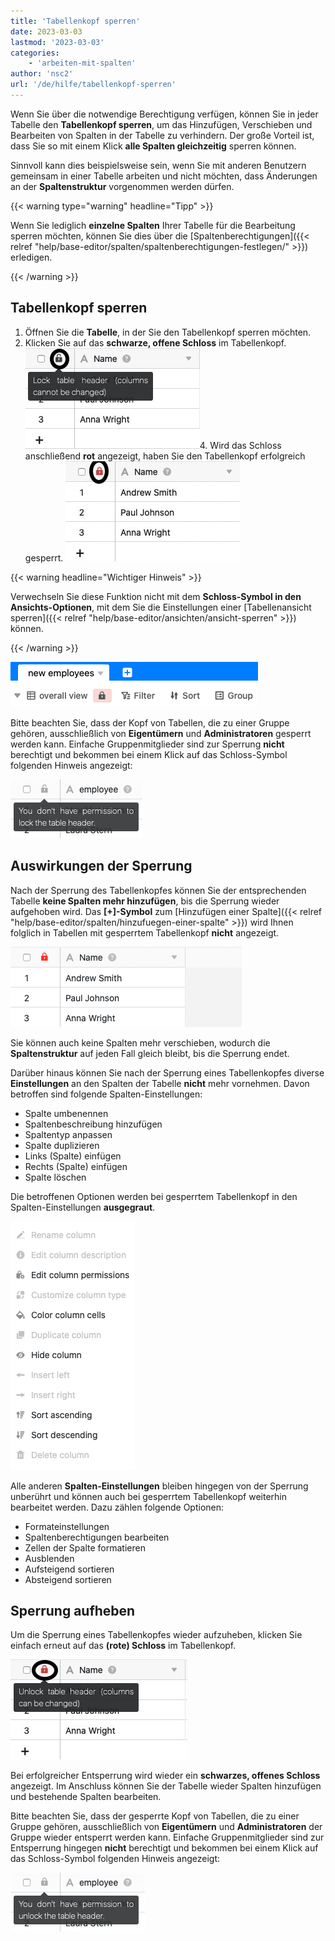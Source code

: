 ```yaml
---
title: 'Tabellenkopf sperren'
date: 2023-03-03
lastmod: '2023-03-03'
categories:
    - 'arbeiten-mit-spalten'
author: 'nsc2'
url: '/de/hilfe/tabellenkopf-sperren'
---
```


Wenn Sie über die notwendige Berechtigung verfügen, können Sie in jeder Tabelle den **Tabellenkopf sperren**, um das Hinzufügen, Verschieben und Bearbeiten von Spalten in der Tabelle zu verhindern. Der große Vorteil ist, dass Sie so mit einem Klick **alle Spalten gleichzeitig** sperren können.

Sinnvoll kann dies beispielsweise sein, wenn Sie mit anderen Benutzern gemeinsam in einer Tabelle arbeiten und nicht möchten, dass Änderungen an der **Spaltenstruktur** vorgenommen werden dürfen.

{{< warning  type="warning" headline="Tipp" >}}

Wenn Sie lediglich **einzelne Spalten** Ihrer Tabelle für die Bearbeitung sperren möchten, können Sie dies über die [Spaltenberechtigungen]({{< relref "help/base-editor/spalten/spaltenberechtigungen-festlegen/" >}}) erledigen.

{{< /warning >}}

## Tabellenkopf sperren

1. Öffnen Sie die **Tabelle**, in der Sie den Tabellenkopf sperren möchten.
2. Klicken Sie auf das **schwarze, offene Schloss** im Tabellenkopf.
   ![Sperren des Tabellenkopfes](images/lock-the-table-head.jpg)4. Wird das Schloss anschließend **rot** angezeigt, haben Sie den Tabellenkopf erfolgreich gesperrt.
   ![Schloss-Symbol bei erfolgreich gesperrtem Tabellenkopf](images/locked-table-head.jpg)

{{< warning headline="Wichtiger Hinweis" >}}

Verwechseln Sie diese Funktion nicht mit dem **Schloss-Symbol in den Ansichts-Optionen**, mit dem Sie die Einstellungen einer [Tabellenansicht sperren]({{< relref "help/base-editor/ansichten/ansicht-sperren" >}}) können.

{{< /warning >}}

![Schloss-Symbol](images/Bildschirmfoto-2022-10-28-um-15.22.16.png)

Bitte beachten Sie, dass der Kopf von Tabellen, die zu einer Gruppe gehören, ausschließlich von **Eigentümern** und **Administratoren** gesperrt werden kann. Einfache Gruppenmitglieder sind zur Sperrung **nicht** berechtigt und bekommen bei einem Klick auf das Schloss-Symbol folgenden Hinweis angezeigt:

![Hinweis für einfache Gruppenmitglieder, die über keine Berechtigung zur Sperrung eines Tabellenkopfes verfügen](images/no-permission-to-lock-head-of-a-table.png)

## Auswirkungen der Sperrung

Nach der Sperrung des Tabellenkopfes können Sie der entsprechenden Tabelle **keine Spalten mehr hinzufügen**, bis die Sperrung wieder aufgehoben wird. Das **\[+\]-Symbol** zum [Hinzufügen einer Spalte]({{< relref "help/base-editor/spalten/hinzufuegen-einer-spalte" >}}) wird Ihnen folglich in Tabellen mit gesperrtem Tabellenkopf **nicht** angezeigt.

![Fehlendes Symbol zum Hinzufügen von Spalten in Tabellen mit gesperrtem Tabellenkopf](images/tables-with-locked-table-head.png)

Sie können auch keine Spalten mehr verschieben, wodurch die **Spaltenstruktur** auf jeden Fall gleich bleibt, bis die Sperrung endet.

Darüber hinaus können Sie nach der Sperrung eines Tabellenkopfes diverse **Einstellungen** an den Spalten der Tabelle **nicht** mehr vornehmen. Davon betroffen sind folgende Spalten-Einstellungen:

- Spalte umbenennen
- Spaltenbeschreibung hinzufügen
- Spaltentyp anpassen
- Spalte duplizieren
- Links (Spalte) einfügen
- Rechts (Spalte) einfügen
- Spalte löschen

Die betroffenen Optionen werden bei gesperrtem Tabellenkopf in den Spalten-Einstellungen **ausgegraut**.

![Ausgegraute und somit nicht zur Verfügung stehende Spalten-Einstellungen bei gesperrtem Tabellenkopf](images/ausgegraute-spalten-einstellungen.png)

Alle anderen **Spalten-Einstellungen** bleiben hingegen von der Sperrung unberührt und können auch bei gesperrtem Tabellenkopf weiterhin bearbeitet werden. Dazu zählen folgende Optionen:

- Formateinstellungen
- Spaltenberechtigungen bearbeiten
- Zellen der Spalte formatieren
- Ausblenden
- Aufsteigend sortieren
- Absteigend sortieren

## Sperrung aufheben

Um die Sperrung eines Tabellenkopfes wieder aufzuheben, klicken Sie einfach erneut auf das **(rote) Schloss** im Tabellenkopf.

![Die Sperrung eines Tabellenkopfes wieder aufheben](images/unlock-the-table-head.jpg)

Bei erfolgreicher Entsperrung wird wieder ein **schwarzes, offenes Schloss** angezeigt. Im Anschluss können Sie der Tabelle wieder Spalten hinzufügen und bestehende Spalten bearbeiten.

Bitte beachten Sie, dass der gesperrte Kopf von Tabellen, die zu einer Gruppe gehören, ausschließlich von **Eigentümern** und **Administratoren** der Gruppe wieder entsperrt werden kann. Einfache Gruppenmitglieder sind zur Entsperrung hingegen **nicht** berechtigt und bekommen bei einem Klick auf das Schloss-Symbol folgenden Hinweis angezeigt:

![Hinweis für einfache Gruppenmitglieder, die über keine Berechtigung zum Entsperren eines Tabellenkopfes verfügen](images/no-permission-to-unlock-head-of-a-table.png)
